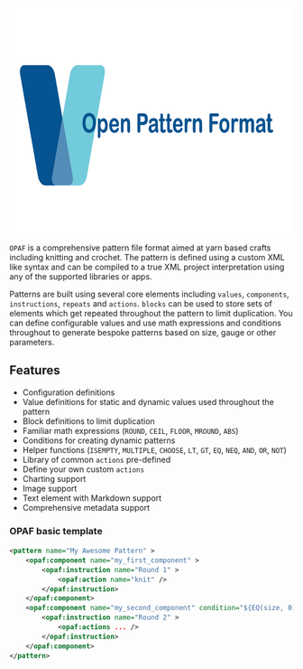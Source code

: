 <p align="center">
    <img src="assets/opaf_banner.png" height="400">
</p>

`OPAF` is a comprehensive pattern file format aimed at yarn based crafts including knitting and crochet. The pattern is defined using a custom XML like syntax and can be compiled to a true XML project interpretation using any of the supported libraries or apps.

Patterns are built using several core elements including `values`, `components`, `instructions`, `repeats` and `actions`. `blocks` can be used to store sets of elements which get repeated throughout the pattern to limit duplication. You can define configurable values and use math expressions and conditions throughout to generate bespoke patterns based on size, gauge or other parameters.

##  Features

* Configuration definitions
* Value definitions for static and dynamic values used throughout the pattern
* Block definitions to limit duplication
* Familiar math expressions (`ROUND`, `CEIL`, `FLOOR`, `MROUND`, `ABS`)
* Conditions for creating dynamic patterns
* Helper functions (`ISEMPTY`, `MULTIPLE`, `CHOOSE`, `LT`, `GT`, `EQ`, `NEQ`, `AND`, `OR`, `NOT`)
* Library of common `actions` pre-defined
* Define your own custom `actions`
* Charting support
* Image support
* Text element with Markdown support
* Comprehensive metadata support

### OPAF basic template

```xml
<pattern name="My Awesome Pattern" >
    <opaf:component name="my_first_component" >
        <opaf:instruction name="Round 1" >
            <opaf:action name="knit" />
        </opaf:instruction>
    </opaf:component>
    <opaf:component name="my_second_component" condition="${EQ(size, 0)}" >
        <opaf:instruction name="Round 2" >
            <opaf:actions ... />
        </opaf:instruction>
    </opaf:component>
</pattern>
```
